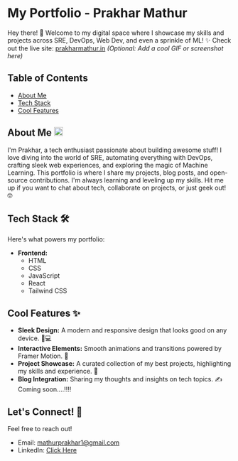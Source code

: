 #  My Portfolio - Prakhar Mathur 

Hey there! 👋 Welcome to my digital space where I showcase my skills and projects across SRE, DevOps, Web Dev, and even a sprinkle of ML! ✨ Check out the live site: [prakharmathur.in](https://prakharmathur.in)  *(Optional: Add a cool GIF or screenshot here)*


## Table of Contents

- [About Me](#about-me)
- [Tech Stack](#tech-stack)
- [Cool Features](#cool-features)

## About Me <img src="https://emojis.wiki/thumbs-up-medium-skin-tone/thumbs-up-medium-skin-tone.png" alt="Thumbs Up" width="20">

I'm Prakhar, a tech enthusiast passionate about building awesome stuff!  I love diving into the world of SRE, automating everything with DevOps, crafting sleek web experiences, and exploring the magic of Machine Learning.  This portfolio is where I share my projects, blog posts, and open-source contributions.  I'm always learning and leveling up my skills.  Hit me up if you want to chat about tech, collaborate on projects, or just geek out! 🤓

## Tech Stack 🛠️

Here's what powers my portfolio:

- **Frontend:**
    - HTML
    - CSS
    - JavaScript
    - React
    - Tailwind CSS
  

## Cool Features ✨

- **Sleek Design:**  A modern and responsive design that looks good on any device. 📱💻
- **Interactive Elements:** Smooth animations and transitions powered by Framer Motion.  💨
- **Project Showcase:**  A curated collection of my best projects, highlighting my skills and experience.  📂
- **Blog Integration:**  Sharing my thoughts and insights on tech topics. ✍️ Coming soon....!!!!


## Let's Connect! 🤝

Feel free to reach out!

- Email: [mathurprakhar1@gmail.com](mailto:mathurprakhar1@gmail.com)
- LinkedIn: [Click Here](https://www.linkedin.com/in/mathurprakhar1/)
